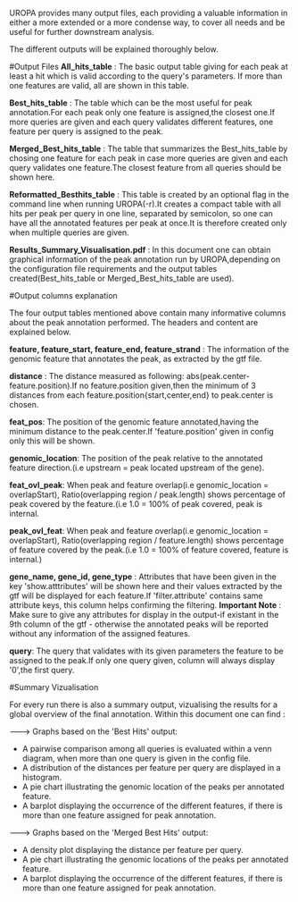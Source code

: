 UROPA provides many output files, each providing a valuable information in either a more extended or a more condense way, to cover all needs and be useful for further downstream analysis.

The different outputs will be explained thoroughly below.

#Output Files
**All_hits_table**  : The basic output table giving for each peak at least a hit which is valid according to the query's parameters. If more than one features are valid, all are shown in this table.

**Best_hits_table** : The table which can be the most useful for peak annotation.For each peak only one feature is assigned,the closest one.If more queries are given and each query validates different features, one feature per query is assigned to the peak.

**Merged_Best_hits_table** : The table that summarizes the Best_hits_table by chosing one feature for each peak in case more queries are given and each query validates one feature.The closest feature from all queries should be shown here.

**Reformatted_Besthits_table** : This table is created by an optional flag in the command line when running UROPA(-r).It creates a compact table with all hits per peak per query in one line, separated by semicolon, so one can have all the annotated features per peak at once.It is therefore created only when multiple queries are given.

**Results_Summary_Visualisation.pdf** : In this document one can obtain graphical information of the peak annotation run by UROPA,depending on the configuration file requirements and the output tables created(Best_hits_table or Merged_Best_hits_table are used).



#Output columns explanation

The four output tables mentioned above contain many informative columns about the peak annotation performed. The headers and content are explained below.

**feature, feature_start, feature_end, feature_strand** : The information of the genomic feature that annotates the peak, as extracted by the gtf file.

**distance** : The distance measured as following: abs(peak.center-feature.position).If no feature.position given,then the minimum of 3 distances from each feature.position{start,center,end} to peak.center is chosen.

**feat_pos**: The position of the genomic feature annotated,having the minimum distance to the peak.center.If 'feature.position' given in config only this will be shown.

**genomic_location**: The position of the peak relative to the annotated feature direction.(i.e upstream = peak located upstream of the gene).

**feat_ovl_peak**: When peak and feature overlap(i.e genomic_location = overlapStart), Ratio(overlapping region / peak.length) shows percentage of peak covered by the feature.(i.e 1.0 = 100% of peak covered, peak is internal.

**peak_ovl_feat**: When peak and feature overlap(i.e genomic_location = overlapStart), Ratio(overlapping region / feature.length) shows percentage of feature covered by the peak.(i.e 1.0 = 100% of feature covered, feature is internal.)

**gene_name, gene_id, gene_type** : Attributes that have been given in the key 'show.atttributes' will be shown here and their values extracted by the gtf will be displayed for each feature.If 'filter.attribute' contains same attribute keys, this column helps confirming the filtering.
	**Important Note** : Make sure to give any attributes for display in the output-if existant in the 9th column of the gtf - otherwise the annotated peaks will be reported 
	without any information of the assigned features.

**query**: The query that validates with its given parameters the feature to be assigned to the peak.If only one query given, column will always display '0',the first query.



#Summary Vizualisation

For every run there is also a summary output, vizualising the results for a global overview of the final annotation. Within this document one can find : 

---> Graphs based on the 'Best Hits' output:

* A pairwise comparison among all queries is evaluated within a venn diagram, when more than one query is given in the config file. 
* A distribution of the distances per feature per query are displayed in a histogram.
* A pie chart illustrating the genomic location of the peaks per annotated feature.
* A barplot displaying the occurrence of the different features, if there is more than one feature assigned for peak annotation.

---> Graphs based on the 'Merged Best Hits' output:

* A density plot displaying the distance per feature per query. 
* A pie chart illustrating the genomic locations of the peaks per annotated feature.
* A barplot displaying the occurrence of the different features, if there is more than one feature assigned for peak annotation.
